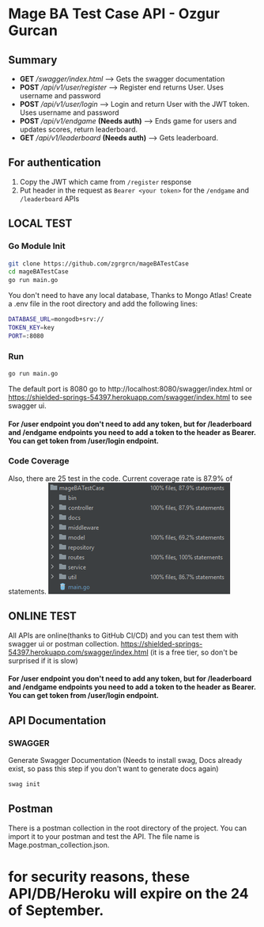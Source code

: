 # Mage BA Test Case API - Ozgur Gurcan
## Summary
- **GET**    _/swagger/index.html_                    --> Gets the swagger documentation
- **POST**   _/api/v1/user/register_                --> Register end returns User. Uses username and password
- **POST**   _/api/v1/user/login_                   --> Login and return User with the JWT token. Uses username and password
- **POST**   _/api/v1/endgame_      **(Needs auth)**  --> Ends game for users and updates scores, return leaderboard.
- **GET**    _/api/v1/leaderboard_  **(Needs auth)**  --> Gets leaderboard.

## For authentication
1. Copy the JWT which came from `/register` response
2. Put header in the request as `Bearer <your token>` for the `/endgame` and `/leaderboard` APIs


## LOCAL TEST

### Go Module Init
```bash
git clone https://github.com/zgrgrcn/mageBATestCase
cd mageBATestCase
go run main.go
```
You don't need to have any local database, Thanks to Mongo Atlas! Create a .env file in the root directory and add the following lines:
```bash
DATABASE_URL=mongodb+srv://
TOKEN_KEY=key
PORT=:8080
```

### Run
```bash
go run main.go
```
The default port is 8080 go to http://localhost:8080/swagger/index.html or https://shielded-springs-54397.herokuapp.com/swagger/index.html to see swagger ui.
#### For /user endpoint you don't need to add any token, but for /leaderboard and /endgame endpoints you need to add a token to the header as Bearer. You can get token from /user/login endpoint.

### Code Coverage
Also, there are 25 test in the code. Current coverage rate is 87.9% of statements.
![Code Coverage Image](images/code%20coverage.png)


## ONLINE TEST
All APIs  are online(thanks to GitHub CI/CD) and you can test them with swagger ui or postman collection.
https://shielded-springs-54397.herokuapp.com/swagger/index.html (it is a free tier, so don't be surprised if it is slow)
#### For /user endpoint you don't need to add any token, but for /leaderboard and /endgame endpoints you need to add a token to the header as Bearer. You can get token from /user/login endpoint.



## API Documentation
### SWAGGER
Generate Swagger Documentation 
(Needs to install swag, Docs already exist, so pass this step if you don't want to generate docs again)
```bash
swag init
```
## Postman
There is a postman collection in the root directory of the project. You can import it to your postman and test the API.
The file name is Mage.postman_collection.json.

# for security reasons, these API/DB/Heroku  will expire on the 24 of September.

